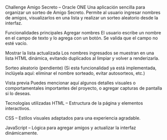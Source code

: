 Challenge Amigo Secreto – Oracle ONE
Una aplicación sencilla para organizar un sorteo de Amigo Secreto. Permite al usuario ingresar nombres de amigos, visualizarlos en una lista y realizar un sorteo aleatorio desde la interfaz.

Funcionalidades principales
Agregar nombres
El usuario escribe un nombre en el campo de texto y lo agrega con un botón. Se valida que el campo no esté vacío.

Mostrar la lista actualizada
Los nombres ingresados se muestran en una lista HTML dinámica, evitando duplicados al limpiar y volver a renderizarla.

Sorteo aleatorio (pendiente)
(Si esta funcionalidad ya está implementada, inclúyela aquí: eliminar el nombre sorteado, evitar auto­sorteos, etc.)

Vista previa
Puedes mencionar aquí algunos detalles visuales o comportamentales importantes del proyecto, o agregar capturas de pantalla si lo deseas.

Tecnologías utilizadas
HTML – Estructura de la página y elementos interactivos.

CSS – Estilos visuales adaptados para una experiencia agradable.

JavaScript – Lógica para agregar amigos y actualizar la interfaz dinámicamente.